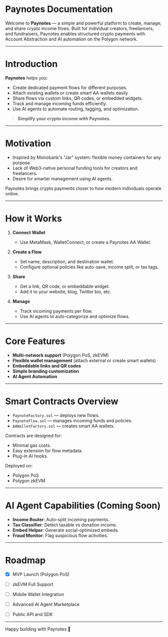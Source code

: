 # Paynotes Documentation

Welcome to **Paynotes** — a simple and powerful platform to create, manage, and share crypto income flows. Built for individual creators, freelancers, and fundraisers, Paynotes enables structured crypto payments with Account Abstraction and AI automation on the Polygon network.

---

# Introduction

**Paynotes** helps you:
- Create dedicated payment flows for different purposes.
- Attach existing wallets or create smart AA wallets easily.
- Share flows via custom links, QR codes, or embedded widgets.
- Track and manage incoming funds efficiently.
- Use AI agents to automate routing, tagging, and optimization.

> **Simplify your crypto income with Paynotes.**

---

# Motivation

- Inspired by Monobank's "Jar" system: flexible money containers for any purpose.
- Lack of Web3-native personal funding tools for creators and freelancers.
- Desire for smarter management using AI agents.

Paynotes brings crypto payments closer to how modern individuals operate online.

---

# How it Works

1. **Connect Wallet**
   - Use MetaMask, WalletConnect, or create a Paynotes AA Wallet.

2. **Create a Flow**
   - Set name, description, and destination wallet.
   - Configure optional policies like auto-save, income split, or tax tags.

3. **Share**
   - Get a link, QR code, or embeddable widget.
   - Add it to your website, blog, Twitter bio, etc.

4. **Manage**
   - Track incoming payments per flow.
   - Use AI agents to auto-categorize and optimize flows.

---

# Core Features

- **Multi-network support** (Polygon PoS, zkEVM)
- **Flexible wallet management** (attach external or create smart wallets)
- **Embeddable links and QR codes**
- **Simple branding customization**
- **AI Agent Automation**

---

# Smart Contracts Overview

- `PaynoteFactory.sol` — deploys new flows.
- `PaynoteFlow.sol` — manages incoming funds and policies.
- `AAWalletFactory.sol` — creates smart AA wallets.

Contracts are designed for:
- Minimal gas costs.
- Easy extension for flow metadata.
- Plug-in AI hooks.

Deployed on:
- Polygon PoS
- Polygon zkEVM

---

# AI Agent Capabilities (Coming Soon)

- **Income Router**: Auto-split incoming payments.
- **Tax Classifier**: Detect taxable vs donation income.
- **Embed Helper**: Generate social-optimized embeds.
- **Fraud Monitor**: Flag suspicious flow activities.


---

# Roadmap

- [x] MVP Launch (Polygon PoS)
- [ ] zkEVM Full Support
- [ ] Mobile Wallet Integration
- [ ] Advanced AI Agent Marketplace
- [ ] Public API and SDK


---

Happy building with Paynotes 🚀
